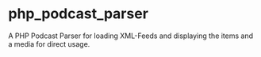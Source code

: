 # php_podcast_parser
A PHP Podcast Parser for loading XML-Feeds and displaying the items and a media for direct usage.
